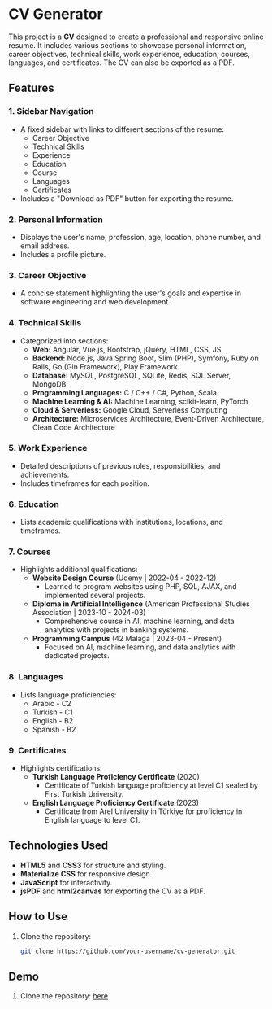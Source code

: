 # CV Generator

This project is a **CV** designed to create a professional and responsive online resume. It includes various sections to showcase personal information, career objectives, technical skills, work experience, education, courses, languages, and certificates. The CV can also be exported as a PDF.

## Features

### 1. Sidebar Navigation

- A fixed sidebar with links to different sections of the resume:
  - Career Objective
  - Technical Skills
  - Experience
  - Education
  - Course
  - Languages
  - Certificates
- Includes a "Download as PDF" button for exporting the resume.

### 2. Personal Information

- Displays the user's name, profession, age, location, phone number, and email address.
- Includes a profile picture.

### 3. Career Objective

- A concise statement highlighting the user's goals and expertise in software engineering and web development.

### 4. Technical Skills

- Categorized into sections:
  - **Web:** Angular, Vue.js, Bootstrap, jQuery, HTML, CSS, JS
  - **Backend:** Node.js, Java Spring Boot, Slim (PHP), Symfony, Ruby on Rails, Go (Gin Framework), Play Framework
  - **Database:** MySQL, PostgreSQL, SQLite, Redis, SQL Server, MongoDB
  - **Programming Languages:** C / C++ / C#, Python, Scala
  - **Machine Learning & AI:** Machine Learning, scikit-learn, PyTorch
  - **Cloud & Serverless:** Google Cloud, Serverless Computing
  - **Architecture:** Microservices Architecture, Event-Driven Architecture, Clean Code Architecture

### 5. Work Experience

- Detailed descriptions of previous roles, responsibilities, and achievements.
- Includes timeframes for each position.

### 6. Education

- Lists academic qualifications with institutions, locations, and timeframes.

### 7. Courses

- Highlights additional qualifications:
  - **Website Design Course** (Udemy | 2022-04 - 2022-12)
    - Learned to program websites using PHP, SQL, AJAX, and implemented several projects.
  - **Diploma in Artificial Intelligence** (American Professional Studies Association | 2023-10 - 2024-03)
    - Comprehensive course in AI, machine learning, and data analytics with projects in banking systems.
  - **Programming Campus** (42 Malaga | 2023-04 - Present)
    - Focused on AI, machine learning, and data analytics with dedicated projects.

### 8. Languages

- Lists language proficiencies:
  - Arabic - C2
  - Turkish - C1
  - English - B2
  - Spanish - B2

### 9. Certificates

- Highlights certifications:
  - **Turkish Language Proficiency Certificate** (2020)
    - Certificate of Turkish language proficiency at level C1 sealed by First Turkish University.
  - **English Language Proficiency Certificate** (2023)
    - Certificate from Arel University in Türkiye for proficiency in English language to level C1.

## Technologies Used

- **HTML5** and **CSS3** for structure and styling.
- **Materialize CSS** for responsive design.
- **JavaScript** for interactivity.
- **jsPDF** and **html2canvas** for exporting the CV as a PDF.

## How to Use

1. Clone the repository:
   ```bash
   git clone https://github.com/your-username/cv-generator.git
   ```

## Demo

1. Clone the repository:
  [here](https://cv-generator-cag2.onrender.com)

